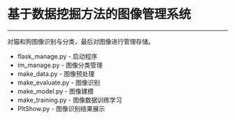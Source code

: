 # 基于数据挖掘方法的图像管理系统

------

对猫和狗图像识别与分类，最后对图像进行管理存储。
 * flask_manage.py - 启动程序
 * im_manage.py - 图像分类管理
 * make_data.py - 图像预处理
 * make_evaluate.py - 图像识别
 * make_model.py - 图像建模
 * make_training.py - 图像数据训练学习
 * PltShow.py - 图像识别结果展示
